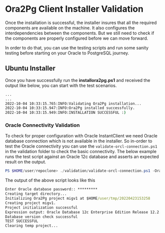 # Ora2Pg Client Installer Validation

Once the installation is successful, the installer insures that all the required components are available on the machine. It also configures the interdependencies between the components. But we still need to check if the components are properly configured before we can move forward.

In order to do that, you can use the testing scripts and run some sanity testing before starting on your Oracle to PostgreSQL journey.

## Ubuntu Installer

Once you have successfully run the **installora2pg.ps1** and received the output like below, you can start with the test scenarios.

```cmd
...
...
2022-10-04 10:33:15.765:INFO:Validating Ora2Pg installation...
2022-10-04 10:33:15.947:INFO:Ora2Pg installed successfully.
2022-10-04 10:33:15.949:INFO:INSTALLATION SUCCESSFUL :)
```

### Oracle Connectivity Validation

To check for proper configuration with Oracle InstantClient we need Oracle database connection which is not available in the installer. So in-order to test the Oracle connectivity you can use the ```validate-orcl-connection.ps1``` in the validation folder to check the basic connectivity. The below example runs the test script against an Oracle 12c database and asserts an expected result on the output.

```powershell
PS $HOME/user/repoclone> ./validation/validate-orcl-connection.ps1 -OracleDNS "dbi:Oracle:host=X.X.X.X;sid=orcl;port=1521" -OracleUser "system" -OraclePwd "<FILL THIS>" -ExpectedResult "12c Enterprise Edition Release 12.2.0.1.0"
```

The output of the above script looks like this

```cmd
Enter Oracle database password:: *********
Creating target directory...
Initializing Ora2Pg project migv1 at $HOME/user/tmp/20220423153258
Creating project migv1.
Project initialization successful
Expression output: Oracle Database 12c Enterprise Edition Release 12.2.0.1.0
Database version check successful
TEST SUCCESSFUL
Clearing temp project...
```
